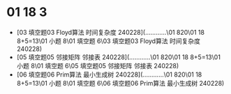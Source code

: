 # 01 18 3

*  [03 填空题03 Floyd算法 时间复杂度 240228](..\..\..\..\..\..\01 820\01 18 8+5=13\01 小题 8\01 填空题 6\03 填空题03 Floyd算法 时间复杂度 240228) 
*  [05 填空题05 邻接矩阵 邻接表 240228](..\..\..\..\..\..\01 820\01 18 8+5=13\01 小题 8\01 填空题 6\05 填空题05 邻接矩阵 邻接表 240228) 
*  [06 填空题06 Prim算法 最小生成树 240228](..\..\..\..\..\..\01 820\01 18 8+5=13\01 小题 8\01 填空题 6\06 填空题06 Prim算法 最小生成树 240228) 